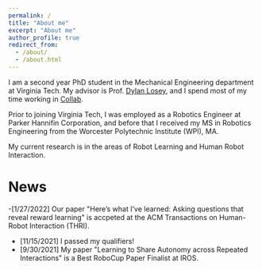 ```yaml
---
permalink: /
title: "About me"
excerpt: "About me"
author_profile: true
redirect_from: 
  - /about/
  - /about.html
---
```

I am a second year PhD student in the Mechanical Engineering department at Virginia Tech. My advisor is Prof. [Dylan Losey](https://dylanlosey.com/), and I spend most of my time working in [Collab](https://collab.me.vt.edu/).

Prior to joining Virginia Tech, I was employed as a Robotics Engineer at Parker Hannifin Corporation, and before that I received my MS in Robotics Engineering from the Worcester Polytechnic Institute (WPI), MA.

My current research is in the areas of Robot Learning and Human Robot Interaction.

# News
-[1/27/2022] Our paper "Here’s what I’ve learned: Asking questions that reveal reward learning" is accpeted at the ACM Transactions on Human-Robot Interaction (THRI).
- [11/15/2021] I passed my qualifiers! 
- [9/30/2021] My paper "Learning to Share Autonomy across Repeated Interactions" is a Best RoboCup Paper Finalist at IROS. 